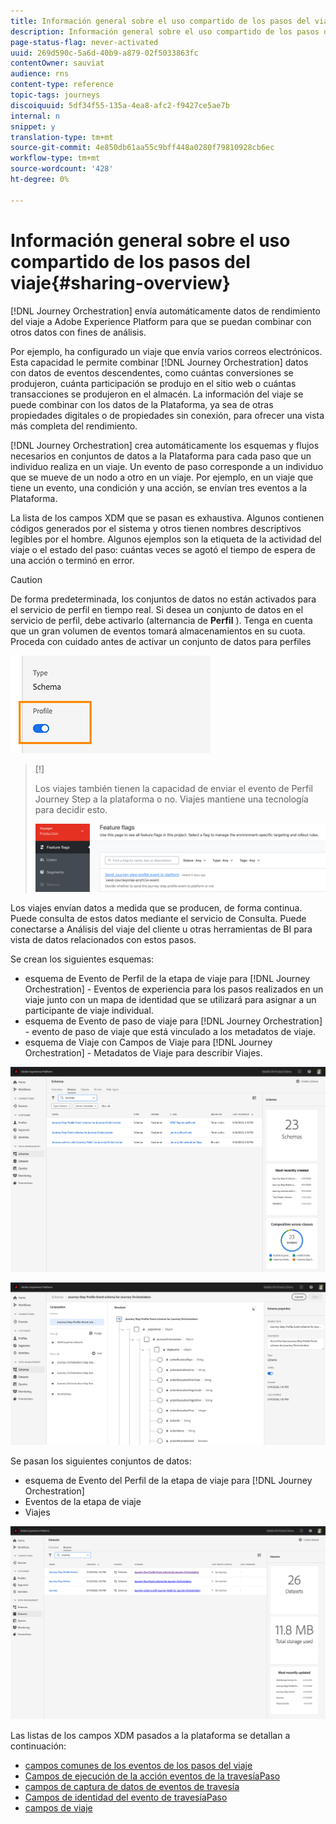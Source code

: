 ```yaml
---
title: Información general sobre el uso compartido de los pasos del viaje
description: Información general sobre el uso compartido de los pasos del viaje
page-status-flag: never-activated
uuid: 269d590c-5a6d-40b9-a879-02f5033863fc
contentOwner: sauviat
audience: rns
content-type: reference
topic-tags: journeys
discoiquuid: 5df34f55-135a-4ea8-afc2-f9427ce5ae7b
internal: n
snippet: y
translation-type: tm+mt
source-git-commit: 4e850db61aa55c9bff448a0280f79810928cb6ec
workflow-type: tm+mt
source-wordcount: '428'
ht-degree: 0%

---
```



# Información general sobre el uso compartido de los pasos del viaje{#sharing-overview}

[!DNL Journey Orchestration] envía automáticamente datos de rendimiento del viaje a Adobe Experience Platform para que se puedan combinar con otros datos con fines de análisis.

Por ejemplo, ha configurado un viaje que envía varios correos electrónicos. Esta capacidad le permite combinar [!DNL Journey Orchestration] datos con datos de eventos descendentes, como cuántas conversiones se produjeron, cuánta participación se produjo en el sitio web o cuántas transacciones se produjeron en el almacén. La información del viaje se puede combinar con los datos de la Plataforma, ya sea de otras propiedades digitales o de propiedades sin conexión, para ofrecer una vista más completa del rendimiento.

[!DNL Journey Orchestration] crea automáticamente los esquemas y flujos necesarios en conjuntos de datos a la Plataforma para cada paso que un individuo realiza en un viaje. Un evento de paso corresponde a un individuo que se mueve de un nodo a otro en un viaje. Por ejemplo, en un viaje que tiene un evento, una condición y una acción, se envían tres eventos a la Plataforma.

La lista de los campos XDM que se pasan es exhaustiva. Algunos contienen códigos generados por el sistema y otros tienen nombres descriptivos legibles por el hombre. Algunos ejemplos son la etiqueta de la actividad del viaje o el estado del paso: cuántas veces se agotó el tiempo de espera de una acción o terminó en error.

>[!CAUTION]
>
>De forma predeterminada, los conjuntos de datos no están activados para el servicio de perfil en tiempo real. Si desea un conjunto de datos en el servicio de perfil, debe activarlo (alternancia de **Perfil** ). Tenga en cuenta que un gran volumen de eventos tomará almacenamientos en su cuota. Proceda con cuidado antes de activar un conjunto de datos para perfiles
>
>![](../assets/sharing4.png)

>[!]
>
>Los viajes también tienen la capacidad de enviar el evento de Perfil Journey Step a la plataforma o no.  Viajes mantiene una tecnología para decidir esto.
>
>![](../assets/techtoggle.png)

Los viajes envían datos a medida que se producen, de forma continua. Puede consulta de estos datos mediante el servicio de Consulta. Puede conectarse a Análisis del viaje del cliente u otras herramientas de BI para vista de datos relacionados con estos pasos.

Se crean los siguientes esquemas:

* esquema de Evento de Perfil de la etapa de viaje para [!DNL Journey Orchestration] - Eventos de experiencia para los pasos realizados en un viaje junto con un mapa de identidad que se utilizará para asignar a un participante de viaje individual.
* esquema de Evento de paso de viaje para [!DNL Journey Orchestration] - evento de paso de viaje que está vinculado a los metadatos de viaje.
* esquema de Viaje con Campos de Viaje para [!DNL Journey Orchestration] - Metadatos de Viaje para describir Viajes.

![](../assets/sharing1.png)

![](../assets/sharing2.png)

Se pasan los siguientes conjuntos de datos:

* esquema de Evento del Perfil de la etapa de viaje para [!DNL Journey Orchestration]
* Eventos de la etapa de viaje
* Viajes

![](../assets/sharing3.png)

Las listas de los campos XDM pasados a la plataforma se detallan a continuación:

* [campos comunes de los eventos de los pasos del viaje](../building-journeys/sharing-common-fields.md)
* [Campos de ejecución de la acción eventos de la travesíaPaso](../building-journeys/sharing-execution-fields.md)
* [campos de captura de datos de eventos de travesía](../building-journeys/sharing-fetch-fields.md)
* [Campos de identidad del evento de travesíaPaso](../building-journeys/sharing-identity-fields.md)
* [campos de viaje](../building-journeys/sharing-journey-fields.md)

